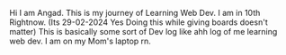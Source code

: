 Hi I am Angad.
This is my journey of Learning Web Dev.
I am in 10th Rightnow. (Its 29-02-2024 Yes Doing this while giving boards doesn't matter)
This is basically some sort of Dev log like ahh log of me learning web dev.
I am on my Mom's laptop rn.